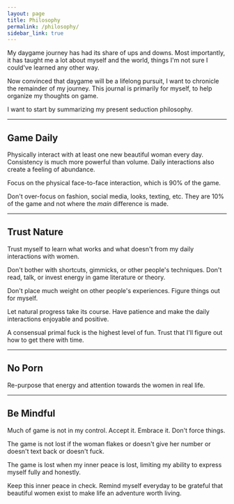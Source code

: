 ```yaml
---
layout: page
title: Philosophy
permalink: /philosophy/
sidebar_link: true
---
```


My daygame journey has had its share of ups and downs. Most importantly, it has taught me a lot about myself and the world, things I'm not sure I could've learned any other way.

Now convinced that daygame will be a lifelong pursuit, I want to chronicle the remainder of my journey. This journal is primarily for myself, to help organize  my thoughts on game.

I want to start by summarizing my present seduction philosophy.

---

## Game Daily

Physically interact with at least one new beautiful woman every day. Consistency is much more powerful than volume. Daily interactions also create a feeling of abundance.

Focus on the physical face-to-face interaction, which is 90% of the game. 

Don't over-focus on fashion, social media, looks, texting, etc. They are 10% of the game and not where the _main_ difference is made.

---

## Trust Nature

Trust myself to learn what works and what doesn't from my daily interactions with women.

Don't bother with shortcuts, gimmicks, or other people's techniques. Don't read, talk, or invest energy in game literature or theory.

Don't place much weight on other people's experiences. Figure things out for myself.

Let natural progress take its course. Have patience and make the daily interactions enjoyable and positive.

A consensual primal fuck is the highest level of fun. Trust that I'll figure out how to get there with time.

---

## No Porn

Re-purpose that energy and attention towards the women in real life.

---

## Be Mindful

Much of game is not in my control. Accept it. Embrace it. Don't force things.

The game is not lost if the woman flakes or doesn't give her number or doesn't text back or doesn't fuck.

The game is lost when my inner peace is lost, limiting my ability to express myself fully and honestly.

Keep this inner peace in check. Remind myself everyday to be grateful that beautiful women exist to make life an adventure worth living.
